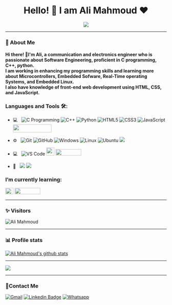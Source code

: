 <h1 align="center">Hello! 👋 I am Ali Mahmoud ♥ </h1>
<p align="center"><img src="https://i.imgur.com/A6bWGFl.gif"/></p>

---------------------------------------------------------------------------------------------------------------------------------------------------------------------------------

	
<h3>🚀 About Me</h3> 
<h4> Hi there! 🙂I'm Ali, a communication and electronics engineer who is passionate about Software Engineering, proficient in C programming, C++, python.<br> I am working in enhancing my programming skills and learning more about Microcontrollers, Embedded Sofware, Real-Time operating Systems, and Embedded Linux.<br>I also have knowledge of front-end web development using HTML, CSS, and JavaScript.</h4>

### Languages and Tools 🛠: 
- 💻 &nbsp;
![C Programming](https://img.shields.io/badge/C-00599C?style=flat-square&logo=c&logoColor=white)
![C++](https://img.shields.io/badge/C%2B%2B-00599C?style=flat-square&logo=c%2B%2B&logoColor=white)
![Python](https://img.shields.io/badge/Python-3-blue)
![HTML5](https://img.shields.io/badge/-HTML5-%23E44D27?style=flat-square&logo=html5&logoColor=ffffff)
![CSS3](https://img.shields.io/badge/-CSS3-%231572B6?style=flat-square&logo=css3)
![JavaScript](https://img.shields.io/badge/-JavaScript-black?style=flat-square&logo=javascript) <img src="https://img.shields.io/badge/Shell_Script-121011?style=for-the-badge&logo=gnu-bash&logoColor=white" width=120px height=25px/>

- ⚙️ &nbsp;
![Git](https://img.shields.io/badge/-Git-%23F05032?style=flat-square&logo=git&logoColor=%23ffffff)
![GitHub](https://img.shields.io/badge/-GitHub-181717?style=flat-square&logo=github)
![Windows](http://img.shields.io/badge/-Windows-0078D6?style=flat-square&logo=windows&logoColor=ffffff)
![Linux](https://img.shields.io/badge/-Linux-333333?style=flat&logo=Linux&logoColor=FCC624)
![Ubuntu](https://img.shields.io/badge/-Ubuntu-black?style=flat-square&logo=ubuntu)
![](https://img.shields.io/badge/MS-SQL-blue)

- 💻 &nbsp;
![VS Code](http://img.shields.io/badge/-VS%20Code-007ACC?style=flat-square&logo=visual-studio-code&logoColor=ffffff) <img src="https://cdn.jsdelivr.net/gh/devicons/devicon/icons/vim/vim-original.svg" width=25px height=25px style="display: inline-block;"/> <img src="https://img.shields.io/badge/Eclipse-2C2255?style=for-the-badge&logo=eclipse&logoColor=white" width=80px height=20px style="display: inline;"/>

- 🔧 &nbsp;
![](https://img.shields.io/badge/AVR-Interfacing-blue)
![](https://img.shields.io/badge/ARM-Interfacing-blue)


### I’m currently learning:
<img src="https://cdn.jsdelivr.net/gh/devicons/devicon/icons/qt/qt-original.svg" width=25px height=20px/> <img src="https://img.shields.io/badge/CMake-064F8C?style=for-the-badge&logo=cmake&logoColor=white" width=80px height=20px/>


---------------------------------------------------------------------------------------------------------------------------------------------------------------------------------
### ✨ Visitors 

<p align="left"> <img src="https://komarev.com/ghpvc/?username=Ali-Mahmoud98" alt="Ali Mahmoud"/> </p>

---------------------------------------------------------------------------------------------------------------------------------------------------------------------------------

### 📊 Profile stats

[![Ali Mahmoud's github stats](https://github-readme-stats.vercel.app/api?username=Ali-Mahmoud98&show_icons=true&title_color=fff&icon_color=79ff97&text_color=9f9f9f&bg_color=151515)](https://github.com/Ali-Mahmoud98/github-readme-stats)

---------------------------------------------------------------------------------------------------------------------------------------------------------------------------------
</p>
<img src="https://imgur.com/rilHVxA.png"/>
</p>

----------------------------------------------------------------
### 🔗Contact Me
[![Gmail
](https://img.shields.io/badge/-Gmail-c14438?style=flat-square&logo=Gmail&logoColor=white&link=mailto:AmrSaaayed74@gmail.com)](mailto:ali98mahmoudr@gmail.com)
[![Linkedin Badge](https://img.shields.io/badge/-LinkedIn-blue?style=flat-square&logo=Linkedin&logoColor=white&link=https://www.linkedin.com/in/alimahmoudroushdy/?fbclid=IwAR2GQHOg_V5M1g1n4E85stLhI1Y_ihhGWhOKgzbt0P9p8Zlnfl284Ku4_Kc)](https://www.linkedin.com/in/alimahmoudroushdy/?fbclid=IwAR2GQHOg_V5M1g1n4E85stLhI1Y_ihhGWhOKgzbt0P9p8Zlnfl284Ku4_Kc)
[![Whatsapp](https://img.shields.io/badge/-Whatsapp-075e54?style=flat-square&logo=Whatsapp&logoColor=white)](https://api.whatsapp.com/send/?phone=+201114804339)



